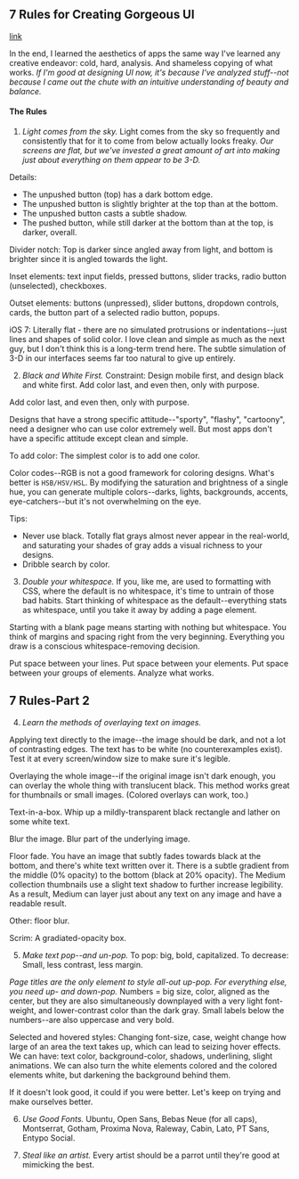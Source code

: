 ## 7 Rules for Creating Gorgeous UI
[link](https://medium.com/@erikdkennedy/7-rules-for-creating-gorgeous-ui-part-1-559d4e805cda)

In the end, I learned the aesthetics of apps the same way I've learned any creative endeavor: cold, hard, analysis. And shameless copying of what works. *If I'm good at designing UI now, it's because I've analyzed stuff--not because I came out the chute with an intuitive understanding of beauty and balance.*

#### The Rules

1. *Light comes from the sky.* Light comes from the sky so frequently and consistently that for it to come from below actually looks freaky. *Our screens are flat, but we've invested a great amount of art into making just about everything on them appear to be 3-D.*

Details:

- The unpushed button (top) has a dark bottom edge.
- The unpushed button is slightly brighter at the top than at the bottom.
- The unpushed button casts a subtle shadow.
- The pushed button, while still darker at the bottom than at the top, is darker, overall.

Divider notch: Top is darker since angled away from light, and bottom is brighter since it is angled towards the light.

Inset elements: text input fields, pressed buttons, slider tracks, radio button (unselected), checkboxes.

Outset elements: buttons (unpressed), slider buttons, dropdown controls, cards, the button part of a selected radio button, popups.

iOS 7: Literally flat - there are no simulated protrusions or indentations--just lines and shapes of solid color. I love clean and simple as much as the next guy, but I don't think this is a long-term trend here. The subtle simulation of 3-D in our interfaces seems far too natural to give up entirely.

2. *Black and White First.* Constraint: Design mobile first, and design black and white first. Add color last, and even then, only with purpose.

Add color last, and even then, only with purpose.

Designs that have a strong specific attitude--"sporty", "flashy", "cartoony", need a designer who can use color extremely well. But most apps don't have a specific attitude except clean and simple.

To add color: The simplest color is to add one color.

Color codes--RGB is not a good framework for coloring designs. What's better is `HSB/HSV/HSL`. By modifying the saturation and brightness of a single hue, you can generate multiple colors--darks, lights, backgrounds, accents, eye-catchers--but it's not overwhelming on the eye.

Tips:

- Never use black. Totally flat grays almost never appear in the real-world, and saturating your shades of gray adds a visual richness to your designs.
- Dribble search by color.

3. *Double your whitespace.* If you, like me, are used to formatting with CSS, where the default is no whitespace, it's time to untrain of those bad habits. Start thinking of whitespace as the default--everything stats as whitespace, until you take it away by adding a page element.

Starting with a blank page means starting with nothing but whitespace. You think of margins and spacing right from the very beginning. Everything you draw is a conscious whitespace-removing decision.

Put space between your lines. Put space between your elements. Put space between your groups of elements. Analyze what works.

## 7 Rules-Part 2

4. *Learn the methods of overlaying text on images.*

Applying text directly to the image--the image should be dark, and not a lot of contrasting edges. The text has to be white (no counterexamples exist). Test it at every screen/window size to make sure it's legible.

Overlaying the whole image--if the original image isn't dark enough, you can overlay the whole thing with translucent black. This method works great for thumbnails or small images. (Colored overlays can work, too.)

Text-in-a-box. Whip up a mildly-transparent black rectangle and lather on some white text.

Blur the image. Blur part of the underlying image.

Floor fade. You have an image that subtly fades towards black at the bottom, and there's white text written over it. There is a subtle gradient from the middle (0% opacity) to the bottom (black at 20% opacity). The Medium collection thumbnails use a slight text shadow to further increase legibility. As a result, Medium can layer just about any text on any image and have a readable result.

Other: floor blur.

Scrim: A gradiated-opacity box.

5. *Make text pop--and un-pop.* To pop: big, bold, capitalized. To decrease: Small, less contrast, less margin.

*Page titles are the only element to style all-out up-pop. For everything else, you need up- and down-pop.* Numbers = big size, color, aligned as the center, but they are also simultaneously downplayed with a very light font-weight, and lower-contrast color than the dark gray. Small labels below the numbers--are also uppercase and very bold.

Selected and hovered styles: Changing font-size, case, weight change how large of an area the text takes up, which can lead to seizing hover effects. We can have: text color, background-color, shadows, underlining, slight animations. We can also turn the white elements colored and the colored elements white, but darkening the background behind them.

If it doesn't look good, it could if you were better. Let's keep on trying and make ourselves better.

6. *Use Good Fonts.* Ubuntu, Open Sans, Bebas Neue (for all caps), Montserrat, Gotham, Proxima Nova, Raleway, Cabin, Lato, PT Sans, Entypo Social.

7. *Steal like an artist.* Every artist should be a parrot until they're good at mimicking the best.

